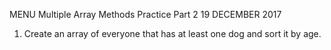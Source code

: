 MENU
Multiple Array Methods Practice Part 2
19 DECEMBER 2017
1) Create an array of everyone that has at least one dog and sort it by age.
